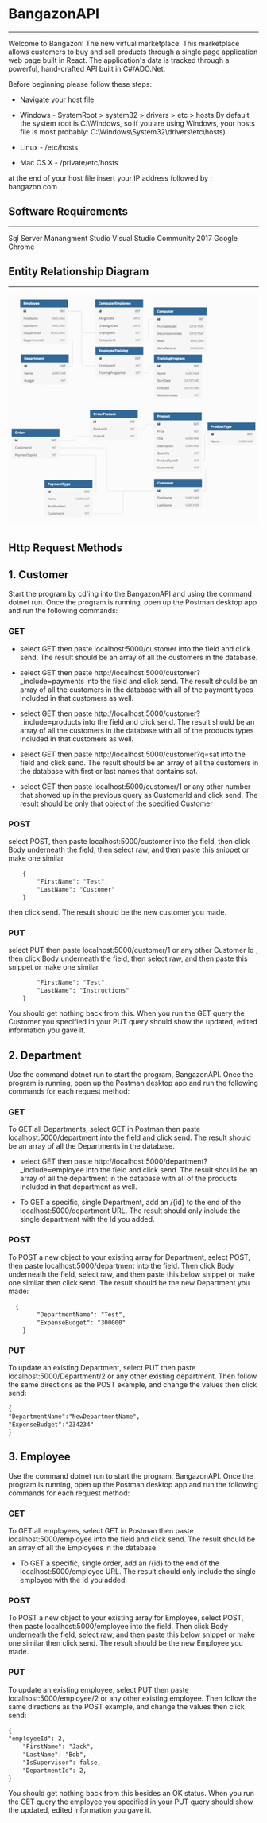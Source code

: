 # BangazonAPI
---
Welcome to Bangazon! The new virtual marketplace. This marketplace allows customers to buy and sell products through a single page application web page built in React. The application's data is tracked through a powerful, hand-crafted API built in C#/ADO.Net.

Before beginning please follow these steps:
- Navigate your host file 

- Windows - SystemRoot > system32 > drivers > etc > hosts
By default the system root is C:\Windows, so if you are using Windows, your hosts file is most probably: C:\Windows\System32\drivers\etc\hosts)
- Linux - /etc/hosts
- Mac OS X - /private/etc/hosts

at the end of your host file insert your IP address followed by : bangazon.com

## Software Requirements
---
Sql Server Manangment Studio 
Visual Studio Community 2017 
Google Chrome

## Entity Relationship Diagram
---
![alt text](ERD.png "ERD")



## Http Request Methods
## 1. Customer
Start the program by cd'ing into the BangazonAPI and using the command dotnet run. Once the program is running, open up the Postman desktop app and run the following commands:
### GET
- select GET then paste localhost:5000/customer into the field and click send. The result should be an array of all the customers in the database.

- select GET then paste http://localhost:5000/customer?_include=payments into the field and click send. The result should be an array of all the customers in the database with all of the payment types included in that customers as well.

- select GET then paste http://localhost:5000/customer?_include=products into the field and click send. The result should be an array of all the customers in the database with all of the products types included in that customers as well.

- select GET then paste http://localhost:5000/customer?q=sat into the field and click send. The result should be an array of all the customers in the database with first or last names that contains sat.

- select GET then paste localhost:5000/customer/1 or any other number that showed up in the previous query as CustomerId and click send. The result should be only that object of the specified Customer

### POST
select POST, then paste localhost:5000/customer into the field, then click Body underneath the field, then select raw, and then paste this snippet or make one similar
``` 
	{
        "FirstName": "Test",
        "LastName": "Customer"
    } 
```
then click send. The result should be the new customer you made.

### PUT
select PUT then paste localhost:5000/customer/1 or any other Customer Id , then click Body underneath the field, then select raw, and then paste this snippet or make one similar
``` {
        "FirstName": "Test",
        "LastName": "Instructions"
    } 
```
You should get nothing back from this. When you run the GET query the Customer you specified in your PUT query should show the updated, edited information you gave it.

## 2. Department
Use the command dotnet run to start the program, BangazonAPI. Once the program is running, open up the Postman desktop app and run the following commands for each request method:

### GET
To GET all Departments, select GET in Postman then paste localhost:5000/department into the field and click send. The result should be an array of all the Departments in the database.

- select GET then paste http://localhost:5000/department?_include=employee into the field and click send. The result should be an array of all the department in the database with all of the products included in that department as well.

- To GET a specific, single Department, add an /{id} to the end of the localhost:5000/department URL. The result should only include the single department with the Id you added.

### POST
To POST a new object to your existing array for Department, select POST, then paste localhost:5000/department into the field. Then click Body underneath the field, select raw, and then paste this below snippet or make one similar then click send. The result should be the new Department you made:
```
  {
        "DepartmentName": "Test",
        "ExpenseBudget": "300000"
    }
```

### PUT
To update an existing Department, select PUT then paste localhost:5000/Department/2 or any other existing department. Then follow the same directions as the POST example, and change the values then click send:
```
{
"DepartmentName":"NewDepartmentName",
"ExpenseBudget":"234234"
}
```
## 3. Employee
Use the command dotnet run to start the program, BangazonAPI. Once the program is running, open up the Postman desktop app and run the following commands for each request method:

### GET
To GET all employees, select GET in Postman then paste localhost:5000/employee into the field and click send. The result should be an array of all the Employees in the database.

- To GET a specific, single order, add an /{id} to the end of the localhost:5000/employee URL. The result should only include the single employee with the Id you added.

### POST
To POST a new object to your existing array for Employee, select POST, then paste localhost:5000/employee into the field. Then click Body underneath the field, select raw, and then paste this below snippet or make one similar then click send. The result should be the new Employee you made.

### PUT
To update an existing employee, select PUT then paste localhost:5000/employee/2 or any other existing employee. Then follow the same directions as the POST example, and change the values then click send:
```
{
"employeeId": 2,
    "FirstName": "Jack",
    "LastName": "Bob",
    "IsSupervisor": false,
    "DepartmentId": 2,
}
```
You should get nothing back from this besides an OK status. When you run the GET query the employee you specified in your PUT query should show the updated, edited information you gave it.
